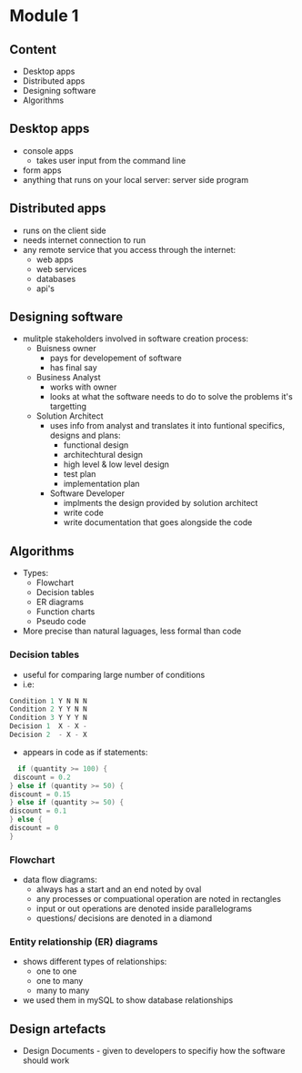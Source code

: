 # Module 1

## Content

* Desktop apps
* Distributed apps
* Designing software
* Algorithms

## Desktop apps

* console apps
  * takes user input from the command line
* form apps
* anything that runs on your local server: server side program

## Distributed apps

* runs on the client side
* needs internet connection to run
* any remote service that you access through the internet:
  * web apps
  * web services
  * databases
  * api's

## Designing software

* mulitple stakeholders involved in software creation process:
  * Buisness owner
    * pays for developement of software
    * has final say
  * Business Analyst
    * works with owner
    * looks at what the software needs to do to solve the problems it's targetting
  * Solution Architect
    * uses info from analyst and translates it into funtional specifics, designs and plans:
      * functional design
      * architechtural design
      * high level & low level design
      * test plan
      * implementation plan
    * Software Developer
      * implments the design provided by solution architect
      * write code
      * write documentation that goes alongside the code

## Algorithms

* Types:
  * Flowchart
  * Decision tables
  * ER diagrams
  * Function charts
  * Pseudo code
* More precise than natural laguages, less formal than code

### Decision tables

* useful for comparing large number of conditions
* i.e:

```c#
Condition 1 Y N N N
Condition 2 Y Y N N
Condition 3 Y Y Y N
Decision 1  X - X -
Decision 2  - X - X
```

* appears in code as if statements:

```c#
  if (quantity >= 100) {
 discount = 0.2
} else if (quantity >= 50) {
discount = 0.15
} else if (quantity >= 50) {
discount = 0.1
} else {
discount = 0
}
```

### Flowchart

* data flow diagrams:
  * always has a start and an end noted by oval
  * any processes or compuational operation are noted in rectangles
  * input or out operations are denoted inside parallelograms
  * questions/ decisions are denoted in a diamond

### Entity relationship (ER) diagrams

* shows different types of relationships:
  * one to one
  * one to many
  * many to many
* we used them in mySQL to show database relationships

## Design artefacts

* Design Documents - given to developers to specifiy how the software should work
